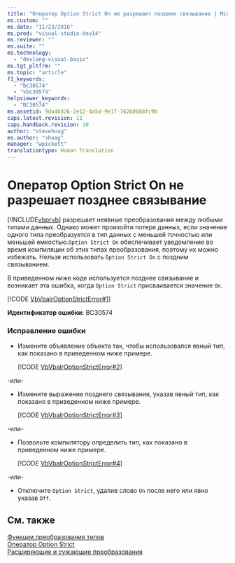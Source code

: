 ```yaml
---
title: "Оператор Option Strict On не разрешает позднее связывание | Microsoft Docs"
ms.custom: ""
ms.date: "11/23/2016"
ms.prod: "visual-studio-dev14"
ms.reviewer: ""
ms.suite: ""
ms.technology: 
  - "devlang-visual-basic"
ms.tgt_pltfrm: ""
ms.topic: "article"
f1_keywords: 
  - "bc30574"
  - "vbc30574"
helpviewer_keywords: 
  - "BC30574"
ms.assetid: 9da4b826-2e12-4a5d-9e17-762b0b68fc9b
caps.latest.revision: 11
caps.handback.revision: 10
author: "stevehoag"
ms.author: "shoag"
manager: "wpickett"
translationtype: Human Translation
---
```

# Оператор Option Strict On не разрешает позднее связывание
[!INCLUDE[vbprvb](../../csharp/programming-guide/concepts/linq/includes/vbprvb_md.md)] разрешает неявные преобразования между любыми типами данных. Однако может произойти потеря данных, если значение одного типа преобразуется в тип данных с меньшей точностью или меньшей емкостью.`Option Strict On` обеспечивает уведомление во время компиляции об этих типах преобразования, поэтому их можно избежать. Нельзя использовать `Option Strict On` с поздним связыванием.  
  
 В приведенном ниже коде используется позднее связывание и возникает эта ошибка, когда `Option Strict` присваивается значение `On`.  
  
 [!CODE [VbVbalrOptionStrictError#1](VbVbalrOptionStrictError#1)]  
  
 **Идентификатор ошибки:** BC30574  
  
### Исправление ошибки  
  
-   Измените объявление объекта так, чтобы использовался явный тип, как показано в приведенном ниже примере.  
  
     [!CODE [VbVbalrOptionStrictError#2](VbVbalrOptionStrictError#2)]  
  
 \-или\-  
  
-   Измените выражение позднего связывания, указав явный тип, как показано в приведенном ниже примере.  
  
     [!CODE [VbVbalrOptionStrictError#3](VbVbalrOptionStrictError#3)]  
  
 \-или\-  
  
-   Позвольте компилятору определить тип, как показано в приведенном ниже примере.  
  
     [!CODE [VbVbalrOptionStrictError#4](VbVbalrOptionStrictError#4)]  
  
 \-или\-  
  
-   Отключите `Option Strict`, удалив слово `On` после него или явно указав `Off`.  
  
## См. также  
 [Функции преобразования типов](../../visual-basic/language-reference/functions/type-conversion-functions.md)   
 [Оператор Option Strict](../../visual-basic/language-reference/statements/option-strict-statement.md)   
 [Расширяющие и сужающие преобразования](../../visual-basic/programming-guide/language-features/data-types/widening-and-narrowing-conversions.md)